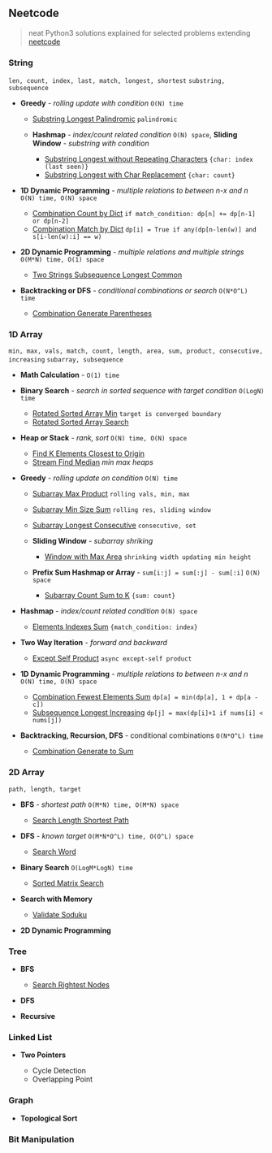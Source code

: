 ## Neetcode

> neat Python3 solutions explained for selected problems extending [neetcode](https://neetcode.io/practice)

### String

`len, count, index, last, match, longest, shortest` `substring, subsequence`

- **Greedy** - *rolling update with condition* `O(N) time`

    - [Substring Longest Palindromic](./src/string/substring_longest_palindromic.py) `palindromic`

    - **Hashmap** - *index/count related condition* `O(N) space`, **Sliding Window** - *substring with condition*

        * [Substring Longest without Repeating Characters](./src/string/substring_longest_without_repeating_characters.py) `{char: index (last seen)}`
        * [Substring Longest with Char Replacement](./src/string/substring_longest_char_replacement.py) `{char: count}`

- **1D Dynamic Programming** - *multiple relations to between n-x and n* `O(N) time, O(N) space`

    - [Combination Count by Dict](./src/string/combination_count_by_dict.py.) `if match_condition: dp[n] += dp[n-1] or dp[n-2]`
    - [Combination Match by Dict](./src/string/combination_match_by_dict.py.) `dp[i] = True if any(dp[n-len(w)] and s[i-len(w):i] == w)`

- **2D Dynamic Programming** - *multiple relations and multiple strings* `O(M*N) time, O(1) space`

    - [Two Strings Subsequence Longest Common](./src/string/two_strings_subsequence_longest_common.py)

- **Backtracking or DFS** - *conditional combinations or search* `O(N*O^L) time`

    - [Combination Generate Parentheses](./src/string/combination_generate_parentheses.py)

### 1D Array

`min, max, vals, match, count, length, area, sum, product, consecutive, increasing` `subarray, subsequence`

- **Math Calculation** - `O(1) time`

- **Binary Search** - *search in sorted sequence with target condition* `O(LogN) time`
    
    - [Rotated Sorted Array Min](./src/array/rotated_sorted_array_min.py) `target is converged boundary`
    - [Rotated Sorted Array Search](./src/array/rotated_sorted_array_search.py)

- **Heap or Stack** - *rank, sort* `O(N) time, O(N) space`

    - [Find K Elements Closest to Origin](./src/array/find_k_elements_closest_to_origin.py)
    - [Stream Find Median](./src/array/stream_find_median.py) *min max heaps*

- **Greedy** - *rolling update on condition* `O(N) time`

    - [Subarray Max Product](./src/array/subarray_max_product.py) `rolling vals, min, max`
    - [Subarray Min Size Sum](./src/array/subarray_min_size_sum.py) `rolling res, sliding window`
    - [Subarray Longest Consecutive](./src/array/subarray_longest_consecutive.py) `consecutive, set`

    - **Sliding Window** - *subarray shriking*
        - [Window with Max Area](./src/array/window_max_area.py) `shrinking width updating min height`

    - **Prefix Sum Hashmap or Array** - `sum[i:j] = sum[:j] - sum[:i]` `O(N) space`

        - [Subarray Count Sum to K](./src/array/subarray_count_sum_to_k.py) `{sum: count}`

- **Hashmap** - *index/count related condition* `O(N) space`

    - [Elements Indexes Sum](./src/array/elements_index_sum.py) `{match_condition: index}`

- **Two Way Iteration** - *forward and backward*

    - [Except Self Product](./src/array/except_self_product.py) `async except-self product`

- **1D Dynamic Programming** - *multiple relations to between n-x and n* `O(N) time, O(N) space`

    - [Combination Fewest Elements Sum](./src/array/combination_fewest_elements_sum.py) `dp[a] = min(dp[a], 1 + dp[a - c])`
    - [Subsequence Longest Increasing](./src/array/subsequence_longest_increasing.py.) `dp[j] = max(dp[i]+1 if nums[i] < nums[j])`

- **Backtracking, Recursion, DFS** - conditional combinations `O(N*O^L) time`

    - [Combination Generate to Sum](./src/array/combination_generate_to_sum.py)


### 2D Array

`path, length, target`

- **BFS** - *shortest path* `O(M*N) time, O(M*N) space`

    - [Search Length Shortest Path](./src/array_2d/search_length_shortest_path.py)

- **DFS** - *known target* `O(M*N*O^L) time, O(O^L) space`

    - [Search Word](./src/array_2d/search_word.py)

- **Binary Search** `O(LogM*LogN) time`

    - [Sorted Matrix Search](./src/array_2d/sorted_matrix_search.py)

- **Search with Memory**

    - [Validate Soduku](./src/array_2d/validate_soduku.py)

- **2D Dynamic Programming**


### Tree

- **BFS**

    - [Search Rightest Nodes](./src/tree/search_rightest_nodes.py)

- **DFS**

- **Recursive**


### Linked List

- **Two Pointers**

    - Cycle Detection
    - Overlapping Point

### Graph

- **Topological Sort**

### Bit Manipulation

